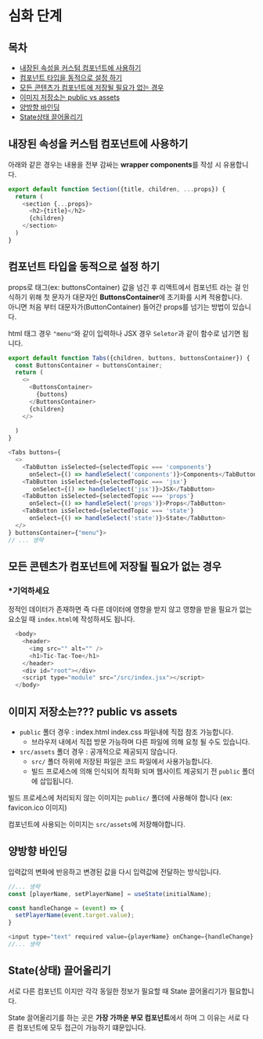 # 심화 단계

## 목차

- [내장된 속성을 커스텀 컴포넌트에 사용하기](#내장된-속성을-커스텀-컴포넌트에-사용하기)
- [컴포넌트 타입을 동적으로 설정 하기](#컴포넌트-타입을-동적으로-설정-하기)
- [모든 콘텐츠가 컴포넌트에 저장될 필요가 없는 경우](#모든-콘텐츠가-컴포넌트에-저장될-필요가-없는-경우)
- [이미지 저장소는 public vs assets](#이미지-저장소는-public-vs-assets)
- [양방향 바인딩](#양방향-바인딩)
- [State상태 끌어올리기](#state상태-끌어올리기)

## 내장된 속성을 커스텀 컴포넌트에 사용하기 

아래와 같은 경우는 내용을 전부 감싸는 **wrapper components**를 작성 시 유용합니다.

```javascript
export default function Section({title, children, ...props}) {
  return (
    <section {...props}>
      <h2>{title}</h2>
      {children}
    </section>
  )
}
```

## 컴포넌트 타입을 동적으로 설정 하기

props로 태그(ex: buttonsContainer) 값을 넘긴 후 리액트에서 컴포넌트 라는 걸 인식하기 위해 첫 문자가 대문자인 **ButtonsContainer**에 초기화를 시켜 적용합니다.  
아니면 처음 부터 대문자가(ButtonContainer) 들어간 props를 넘기는 방법이 있습니다.

html 태그 경우 `"menu"`와 같이 입력하나 JSX 경우 `Seletor`과 같이 함수로 넘기면 됩니다.

```javascript
export default function Tabs({children, buttons, buttonsContainer}) {
  const ButtonsContainer = buttonsContainer;
  return (
    <>
      <ButtonsContainer>
        {buttons}
      </ButtonsContainer>
      {children}
    </>
    
  )
}
```

```javascript
<Tabs buttons={
  <>
    <TabButton isSelected={selectedTopic === 'components'} 
      onSelect={() => handleSelect('components')}>Components</TabButton>
    <TabButton isSelected={selectedTopic === 'jsx'}
       onSelect={() => handleSelect('jsx')}>JSX</TabButton>
    <TabButton isSelected={selectedTopic === 'props'} 
      onSelect={() => handleSelect('props')}>Props</TabButton>
    <TabButton isSelected={selectedTopic === 'state'} 
      onSelect={() => handleSelect('state')}>State</TabButton>
  </>
} buttonsContainer={"menu"}>
// ... 생략
```

## 모든 콘텐츠가 컴포넌트에 저장될 필요가 없는 경우

### *기억하세요

정적인 데이터가 존재하면 즉 다른 데이터에 영향을 받지 않고 영향을 받을 필요가 없는 요소일 때
`index.html`에 작성하셔도 됩니다. 

```javascript
  <body>
    <header>
      <img src="" alt="" />
      <h1>Tic-Tac-Toe</h1>
    </header>
    <div id="root"></div>
    <script type="module" src="/src/index.jsx"></script>
  </body>
```

## 이미지 저장소는??? public vs assets

- `public` 폴더 경우 : index.html index.css 파일내에 직접 참조 가능합니다.
  - 브라우저 내에서 직접 방문 가능하며 다른 파일에 의해 요청 될 수도 있습니다.
- `src/assets` 폴더 경우 : 공개적으로 제공되지 않습니다.
  - `src/` 폴더 하위에 저장된 파일은 코드 파일에서 사용가능합니다.
  - 빌드 프로세스에 의해 인식되어 최적화 되며 웹사이트 제공되기 전 `public` 폴더에 삽입됩니다.

빌드 프로세스에 처리되지 않는 이미지는 `public/` 폴더에 사용해야 합니다 (ex: favicon.ico 이미지)

컴포넌트에 사용되는 이미지는 `src/assets`에 저장해야합니다.

## 양방향 바인딩

입력값의 변화에 반응하고 변경된 값을 다시 입력값에 전달하는 방식입니다.

```javascript
//... 생략
const [playerName, setPlayerName] = useState(initialName);

const handleChange = (event) => {
  setPlayerName(event.target.value);
}

<input type="text" required value={playerName} onChange={handleChange} />
//... 생략
```

## State(상태) 끌어올리기

서로 다른 컴포넌트 이지만 각각 동일한 정보가 필요할 때 State 끌어올리기가 필요합니다.

State 끌어올리기를 하는 곳은 **가장 가까운 부모 컴포넌트**에서 하며 그 이유는 서로 다른 컴포넌트에 모두 접근이 가능하기 떄문입니다.
